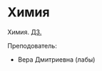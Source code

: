 # Химия

Химия. [ДЗ.](https://disk.yandex.ru/d/GXPS0ZDC-w7m0A)

Преподователь:

* Вера Дмитриевна (лабы)
